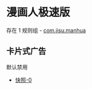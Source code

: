 # 漫画人极速版

存在 1 规则组 - [com.jisu.manhua](/src/apps/com.jisu.manhua.ts)

## 卡片式广告

默认禁用

- [快照-0](https://i.gkd.li/import/13688186)
